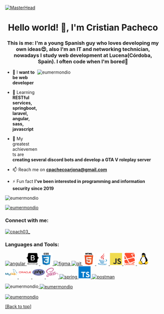 [![MasterHead](http://propulsive.in/assets/img/service-icon/web.gif)](https://eumermondio.github.io)
<h1 align="center">Hello world! 👋, I'm Cristian Pacheco</h1>
<h3 align="center">This is me: I'm a young Spanish guy who loves developing my own ideas😍, also I'm an IT and networking technician, nowadays I study web development at Lucena(Córdoba, Spain). I often code when I'm bored🥱</h3>

<img align="right" src="https://cdn.dribbble.com/users/1162077/screenshots/3848914/programmer.gif" alt="eumermondio" width="400" height="275" />

- 🔭 I **want to be web developer**

- 🌱 Learning **RESTful services, springboot, laravel, angular, sass, javascript**

- 🎉 My greatest achievements are **creating several discord bots and develop a GTA V roleplay server**

- 📫 Reach me on **cpachecoarjona@gmail.com**

- ⚡ Fun fact **I've been interested in programming and information security since 2019**

<!-- //////////////////////////////////////////////////////////////////////////////////////////////////////////////////////////////////////////// -->
<p align="left"> <img src="https://komarev.com/ghpvc/?username=eumermondio&label=Visitas&color=0e75b6&style=flat" alt="eumermondio" /> </p>

<p align="left"> <a href="https://github.com/ryo-ma/github-profile-trophy"><img src="https://github-profile-trophy.vercel.app/?username=eumermondio" alt="eumermondio" /></a> </p>

<h3 align="left">Connect with me:</h3>
<p align="left">
<a href="https://instagram.com/cpach03_" target="blank"><img align="center" src="https://raw.githubusercontent.com/rahuldkjain/github-profile-readme-generator/master/src/images/icons/Social/instagram.svg" alt="cpach03_" height="30" width="40" /></a>
</p>

<h3 align="left">Languages and Tools:</h3>
<p align="left"> <a href="https://angular.io" target="_blank" rel="noreferrer"> <img src="https://angular.io/assets/images/logos/angular/angular.svg" alt="angular" width="40" height="40"/> </a> <a href="https://getbootstrap.com" target="_blank" rel="noreferrer"> <img src="https://raw.githubusercontent.com/devicons/devicon/master/icons/bootstrap/bootstrap-plain-wordmark.svg" alt="bootstrap" width="40" height="40"/> </a> <a href="https://www.w3schools.com/css/" target="_blank" rel="noreferrer"> <img src="https://raw.githubusercontent.com/devicons/devicon/master/icons/css3/css3-original-wordmark.svg" alt="css3" width="40" height="40"/> </a> <a href="https://www.figma.com/" target="_blank" rel="noreferrer"> <img src="https://www.vectorlogo.zone/logos/figma/figma-icon.svg" alt="figma" width="40" height="40"/> </a> <a href="https://git-scm.com/" target="_blank" rel="noreferrer"> <img src="https://www.vectorlogo.zone/logos/git-scm/git-scm-icon.svg" alt="git" width="40" height="40"/> </a> <a href="https://www.w3.org/html/" target="_blank" rel="noreferrer"> <img src="https://raw.githubusercontent.com/devicons/devicon/master/icons/html5/html5-original-wordmark.svg" alt="html5" width="40" height="40"/> </a> <a href="https://www.java.com" target="_blank" rel="noreferrer"> <img src="https://raw.githubusercontent.com/devicons/devicon/master/icons/java/java-original.svg" alt="java" width="40" height="40"/> </a> <a href="https://developer.mozilla.org/en-US/docs/Web/JavaScript" target="_blank" rel="noreferrer"> <img src="https://raw.githubusercontent.com/devicons/devicon/master/icons/javascript/javascript-original.svg" alt="javascript" width="40" height="40"/> </a> <a href="https://laravel.com/" target="_blank" rel="noreferrer"> <img src="https://raw.githubusercontent.com/devicons/devicon/master/icons/laravel/laravel-plain-wordmark.svg" alt="laravel" width="40" height="40"/> </a> <a href="https://www.linux.org/" target="_blank" rel="noreferrer"> <img src="https://raw.githubusercontent.com/devicons/devicon/master/icons/linux/linux-original.svg" alt="linux" width="40" height="40"/> </a> <!--<a href="https://mariadb.org/" target="_blank" rel="noreferrer"> <img src="https://www.vectorlogo.zone/logos/mariadb/mariadb-icon.svg" alt="mariadb" width="40" height="40"/> </a>--> <a href="https://www.mysql.com/" target="_blank" rel="noreferrer"> <img src="https://raw.githubusercontent.com/devicons/devicon/master/icons/mysql/mysql-original-wordmark.svg" alt="mysql" width="40" height="40"/> </a> <a href="https://www.oracle.com/" target="_blank" rel="noreferrer"> <img src="https://raw.githubusercontent.com/devicons/devicon/master/icons/oracle/oracle-original.svg" alt="oracle" width="40" height="40"/> </a> <a href="https://www.php.net" target="_blank" rel="noreferrer"> <img src="https://raw.githubusercontent.com/devicons/devicon/master/icons/php/php-original.svg" alt="php" width="40" height="40"/> </a> <a href="https://sass-lang.com" target="_blank" rel="noreferrer"> <img src="https://raw.githubusercontent.com/devicons/devicon/master/icons/sass/sass-original.svg" alt="sass" width="40" height="40"/> </a> <a href="https://spring.io/" target="_blank" rel="noreferrer"> <img src="https://www.vectorlogo.zone/logos/springio/springio-icon.svg" alt="spring" width="40" height="40"/> </a> <a href="https://www.typescriptlang.org/" target="_blank" rel="noreferrer"> <img src="https://raw.githubusercontent.com/devicons/devicon/master/icons/typescript/typescript-original.svg" alt="typescript" width="40" height="40"/> </a> <a href="https://postman.com" target="_blank" rel="noreferrer"> <img src="https://www.vectorlogo.zone/logos/getpostman/getpostman-icon.svg" alt="postman" width="40" height="40"/></p>

<p><img align="left" src="https://github-readme-stats.vercel.app/api/top-langs?username=eumermondio&show_icons=true&theme=dark&locale=en&layout=compact" alt="eumermondio" /></p>

<p>&nbsp;<img align="center" src="https://github-readme-stats.vercel.app/api?username=eumermondio&show_icons=true&theme=dark&cache_seconds=1800&locale=en" alt="eumermondio" /></p>

<p><img align="center" src="https://github-readme-streak-stats.herokuapp.com/?user=eumermondio&theme=dark" alt="eumermondio" /></p>

<p>[<a href="#hello-world--im-cristian-pacheco">Back to top</a>]</p>
